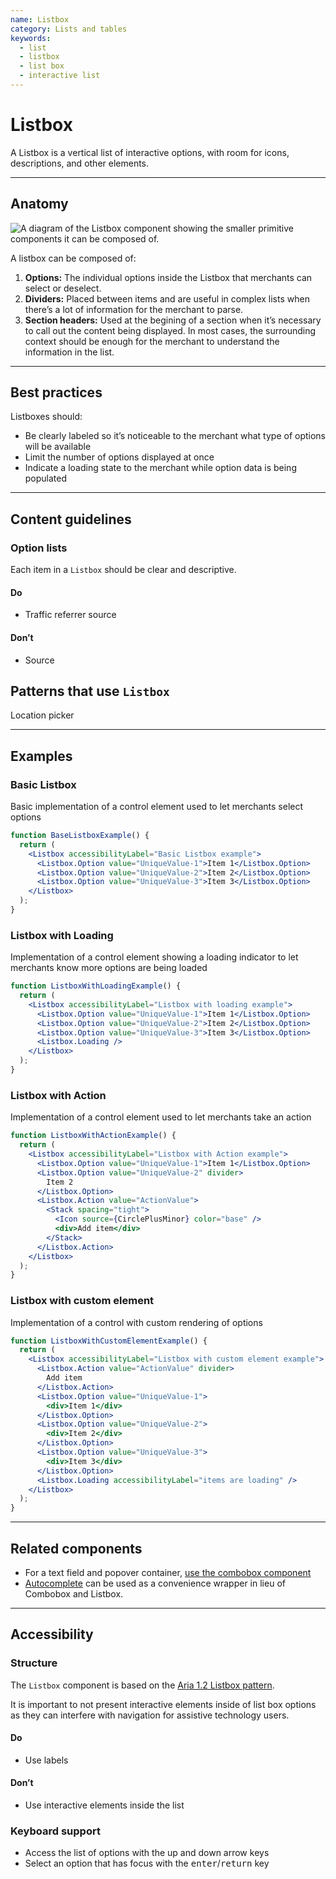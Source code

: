```yaml
---
name: Listbox
category: Lists and tables
keywords:
  - list
  - listbox
  - list box
  - interactive list
---
```


# Listbox

A Listbox is a vertical list of interactive options, with room for icons, descriptions, and other elements.

---

## Anatomy

![A diagram of the Listbox component showing the smaller primitive components it can be composed of.](/public_images/components/Listbox/listbox-anatomy.png)

A listbox can be composed of:

1. **Options:** The individual options inside the Listbox that merchants can select or deselect.
2. **Dividers:** Placed between items and are useful in complex lists when there’s a lot of information for the merchant to parse.
3. **Section headers:** Used at the begining of a section when it’s necessary to call out the content being displayed. In most cases, the surrounding context should be enough for the merchant to understand the information in the list.

---

## Best practices

Listboxes should:

- Be clearly labeled so it’s noticeable to the merchant what type of options will be available
- Limit the number of options displayed at once
- Indicate a loading state to the merchant while option data is being populated

---

## Content guidelines

### Option lists

Each item in a `Listbox` should be clear and descriptive.

<!-- usagelist -->

#### Do

- Traffic referrer source

#### Don’t

- Source

<!-- end -->

## Patterns that use `Listbox`

Location picker

---

## Examples

### Basic Listbox

Basic implementation of a control element used to let merchants select options

```jsx
function BaseListboxExample() {
  return (
    <Listbox accessibilityLabel="Basic Listbox example">
      <Listbox.Option value="UniqueValue-1">Item 1</Listbox.Option>
      <Listbox.Option value="UniqueValue-2">Item 2</Listbox.Option>
      <Listbox.Option value="UniqueValue-3">Item 3</Listbox.Option>
    </Listbox>
  );
}
```

### Listbox with Loading

Implementation of a control element showing a loading indicator to let merchants know more options are being loaded

```jsx
function ListboxWithLoadingExample() {
  return (
    <Listbox accessibilityLabel="Listbox with loading example">
      <Listbox.Option value="UniqueValue-1">Item 1</Listbox.Option>
      <Listbox.Option value="UniqueValue-2">Item 2</Listbox.Option>
      <Listbox.Option value="UniqueValue-3">Item 3</Listbox.Option>
      <Listbox.Loading />
    </Listbox>
  );
}
```

### Listbox with Action

Implementation of a control element used to let merchants take an action

```jsx
function ListboxWithActionExample() {
  return (
    <Listbox accessibilityLabel="Listbox with Action example">
      <Listbox.Option value="UniqueValue-1">Item 1</Listbox.Option>
      <Listbox.Option value="UniqueValue-2" divider>
        Item 2
      </Listbox.Option>
      <Listbox.Action value="ActionValue">
        <Stack spacing="tight">
          <Icon source={CirclePlusMinor} color="base" />
          <div>Add item</div>
        </Stack>
      </Listbox.Action>
    </Listbox>
  );
}
```

### Listbox with custom element

Implementation of a control with custom rendering of options

```jsx
function ListboxWithCustomElementExample() {
  return (
    <Listbox accessibilityLabel="Listbox with custom element example">
      <Listbox.Action value="ActionValue" divider>
        Add item
      </Listbox.Action>
      <Listbox.Option value="UniqueValue-1">
        <div>Item 1</div>
      </Listbox.Option>
      <Listbox.Option value="UniqueValue-2">
        <div>Item 2</div>
      </Listbox.Option>
      <Listbox.Option value="UniqueValue-3">
        <div>Item 3</div>
      </Listbox.Option>
      <Listbox.Loading accessibilityLabel="items are loading" />
    </Listbox>
  );
}
```

---

## Related components

- For a text field and popover container, [use the combobox component](https://polaris.shopify.com/components/forms/combobox)
- [Autocomplete](https://polaris.shopify.com/components/forms/autocomplete) can be used as a convenience wrapper in lieu of Combobox and Listbox.

---

## Accessibility

### Structure

The `Listbox` component is based on the [Aria 1.2 Listbox pattern](https://www.w3.org/TR/wai-aria-practices-1.2/#Listbox).

It is important to not present interactive elements inside of list box options as they can interfere with navigation
for assistive technology users.

<!-- usagelist -->

#### Do

- Use labels

#### Don’t

- Use interactive elements inside the list

<!-- end -->

### Keyboard support

- Access the list of options with the up and down arrow keys
- Select an option that has focus with the <kbd>enter</kbd>/<kbd>return</kbd> key
